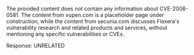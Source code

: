 The provided content does not contain any information about CVE-2006-0581. The content from vupen.com is a placeholder page under construction, while the content from secunia.com discusses Flexera's vulnerability research and related products and services, without mentioning any specific vulnerabilities or CVEs.

Response: UNRELATED